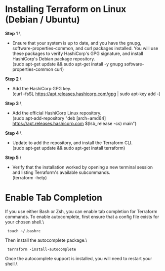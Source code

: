 # Installing Terraform on Linux (Debian / Ubuntu)


**Step 1** \
  * Ensure that your system is up to date, and you have the gnupg, software-properties-common, and curl packages installed. You will use these packages to verify HashiCorp's GPG signature, and install HashiCorp's Debian package repository.\
    (sudo apt-get update && sudo apt-get install -y gnupg software-properties-common curl)

**Step 2** \
   * Add the HashiCorp GPG key.\
     (curl -fsSL https://apt.releases.hashicorp.com/gpg | sudo apt-key add -)

**Step 3** \
  *  Add the official HashiCorp Linux repository.\
        (sudo apt-add-repository "deb [arch=amd64] https://apt.releases.hashicorp.com $(lsb_release -cs) main")

**Step 4** \
  *  Update to add the repository, and install the Terraform CLI.\
       (sudo apt-get update && sudo apt-get install terraform) 

**Step 5** \
  *  Verify that the installation worked by opening a new terminal session and listing Terraform's available subcommands.\
        (terraform -help)


# Enable Tab Completion #
If you use either Bash or Zsh, you can enable tab completion for Terraform commands. To enable autocomplete, first ensure that a config file exists for your chosen shell.\

     touch ~/.bashrc

Then install the autocomplete package.\

     terraform -install-autocomplete

Once the autocomplete support is installed, you will need to restart your shell.\



